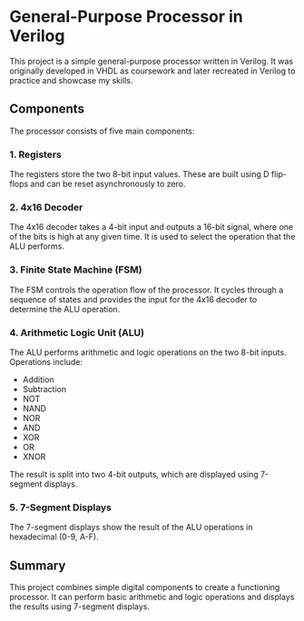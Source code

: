 # General-Purpose Processor in Verilog

This project is a simple general-purpose processor written in Verilog. It was originally developed in VHDL as coursework and later recreated in Verilog to practice and showcase my skills.

## Components

The processor consists of five main components:

### 1. Registers
The registers store the two 8-bit input values. These are built using D flip-flops and can be reset asynchronously to zero.

### 2. 4x16 Decoder
The 4x16 decoder takes a 4-bit input and outputs a 16-bit signal, where one of the bits is high at any given time. It is used to select the operation that the ALU performs.

### 3. Finite State Machine (FSM)
The FSM controls the operation flow of the processor. It cycles through a sequence of states and provides the input for the 4x16 decoder to determine the ALU operation.

### 4. Arithmetic Logic Unit (ALU)
The ALU performs arithmetic and logic operations on the two 8-bit inputs. Operations include:

- Addition
- Subtraction
- NOT
- NAND
- NOR
- AND
- XOR
- OR
- XNOR

The result is split into two 4-bit outputs, which are displayed using 7-segment displays.

### 5. 7-Segment Displays
The 7-segment displays show the result of the ALU operations in hexadecimal (0-9, A-F).

## Summary
This project combines simple digital components to create a functioning processor. It can perform basic arithmetic and logic operations and displays the results using 7-segment displays.
